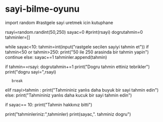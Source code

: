 # sayi-bilme-oyunu
import random #rastgele sayi uretmek icin kutuphane

rsayi=random.randint(50,250) 
sayac=0
#print(rsayi)
dogrutahmin=0
tahminler=[]

while sayac<10:
  tahmin=int(input("rastgele secilen sayiyi tahmin et"))
  if tahmin<50 or tahmin>250:
     print("50 ile 250 arasinda bir tahmin yapin")
     continue
  else:
     sayac+=1
     tahminler.append(tahmin)
     
  if tahmin==rsayi:
       dogrutahmin+=1
       print("Dogru tahmin ettiniz tebrikler")
       print("dogru sayi=",rsayi)
       
       break

  elif rsayi>tahmin : 
           print("Tahmininiz yanlıs daha buyuk bir sayi tahmin edin")
  else:
           print("Tahmininiz yanlıs daha kucuk bir sayi tahmin edin")
     
if sayac== 10:
    print("Tahmin hakkınız bitti")
         
print("tahminleriniz:",tahminler)
print(sayac,". tahminiz dogru")
